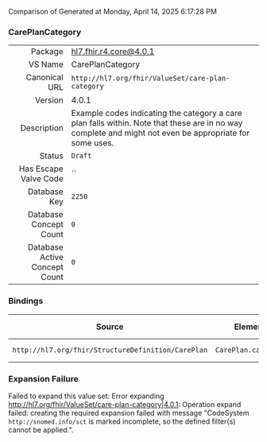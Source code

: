 Comparison of 
Generated at Monday, April 14, 2025 6:17:28 PM

### CarePlanCategory

|      |     |
| ---: | --- |
| Package | hl7.fhir.r4.core@4.0.1 |
| VS Name | CarePlanCategory |
| Canonical URL | `http://hl7.org/fhir/ValueSet/care-plan-category` |
| Version | 4.0.1 |
| Description | Example codes indicating the category a care plan falls within.  Note that these are in no way complete and might not even be appropriate for some uses. |
| Status | `Draft` |
| Has Escape Valve Code | `` |
| Database Key | `2250` |
| Database Concept Count | `0` |
| Database Active Concept Count | `0` |
### Bindings

| Source | Element | Binding | Strength | Element Short |
| ------ | ------- | ------- | -------- | ------------- |
| `http://hl7.org/fhir/StructureDefinition/CarePlan` | `CarePlan.category` | `http://hl7.org/fhir/ValueSet/care-plan-category` | `Example` | Type of plan |

### Expansion Failure

Failed to expand this value set: Error expanding http://hl7.org/fhir/ValueSet/care-plan-category|4.0.1: Operation expand failed: creating the required expansion failed with message "CodeSystem `http://snomed.info/sct` is marked incomplete, so the defined filter(s) cannot be applied.".
